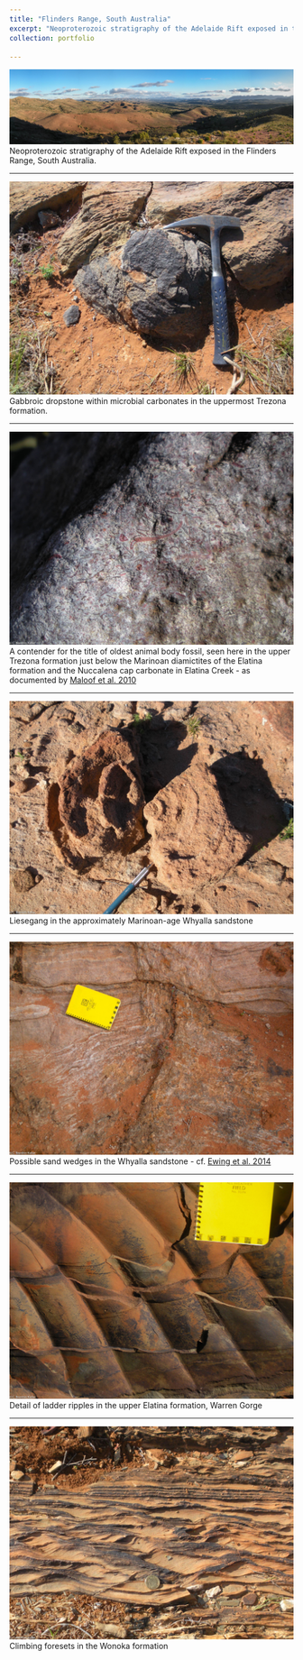 ```yaml
---
title: "Flinders Range, South Australia"
excerpt: "Neoproterozoic stratigraphy of the Adelaide Rift exposed in the Flinders Range, South Australia.<br/><a href='/portfolio/110-flinders-2010/'><img src='/images/Flinders1.jpg'></a>"
collection: portfolio

---
```


<a href='/images/Flinders1.jpg'><img src='/images/Flinders1.jpg'></a>
Neoproterozoic stratigraphy of the Adelaide Rift exposed in the Flinders Range, South Australia.

---

<a href='/images/Dropstone.jpg'><img src='/images/Dropstone.jpg'></a>
Gabbroic dropstone within microbial carbonates in the uppermost Trezona formation.

---

<a href='/images/TrezonaSponges.jpg'><img src='/images/TrezonaSponges.jpg'></a>
A contender for the title of oldest animal body fossil, seen here in the upper Trezona formation just below the Marinoan diamictites of the Elatina formation and the Nuccalena cap carbonate in Elatina Creek - as documented by <a href='https://doi.org/10.1038/ngeo934'>Maloof et al. 2010</a>

---

<a href='/images/Liesegang.jpg'><img src='/images/Liesegang.jpg'></a>
 Liesegang in the approximately Marinoan-age Whyalla sandstone

---

<a href='/images/SandWedges.jpg'><img src='/images/SandWedges.jpg'></a>
Possible sand wedges in the Whyalla sandstone - cf. <a href='https://doi.org/10.1016/j.epsl.2014.09.017'>Ewing et al. 2014</a>

---

<a href='/images/LadderRipples.jpg'><img src='/images/LadderRipples.jpg'></a>
Detail of ladder ripples in the upper Elatina formation, Warren Gorge

---

<a href='/images/WonokaRipples.jpg'><img src='/images/WonokaRipples.jpg'></a>
Climbing foresets in the Wonoka formation

